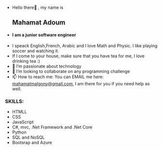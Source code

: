 - Hello there👋 , my name is <h2>Mahamat Adoum</h2>
- <h4> I am a junior software engineer</h4>
- I speack English,French, Arabic and I love Math and Physic. I like playing soccer and watching it.
- If I come to your house, make sure that you have tea for me, I love drinking tea :)
- 👀 I’m passionate about technology
- 💞️ I’m looking to collaborate on any programming challenge
- 📫 How to reach me: You can EMAIL me here: mahamatmalgony@gmail.com, I am there for you  if you need help as well.


<h3>SKILLS:</h3>

- HTMLL
- CSS
- JavaScript
- C#, mvc, .Net Framework and .Net Core
- Python
- SQL and NoSQL 
- Bootsrap and Azure



<!---
MahamatTech/MahamatTech is a ✨ special ✨ repository because its `README.md` (this file) appears on your GitHub profile.
You can click the Preview link to take a look at your changes.
--->
